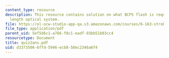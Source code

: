 ```yaml
---
content_type: resource
description: This resource contains solution on what BCPS flash is required and focal
  length optical system.
file: https://ol-ocw-studio-app-qa.s3.amazonaws.com/courses/6-163-strobe-project-laboratory-fall-2005/d33735066ffd5946ecb858ec2346a6f4_quiz2ans.pdf
file_type: application/pdf
parent_uid: 5ef5d6c1-a766-f8c1-eadf-93bb51b03cc4
resourcetype: Document
title: quiz2ans.pdf
uid: d3373506-6ffd-5946-ecb8-58ec2346a6f4
---
```

